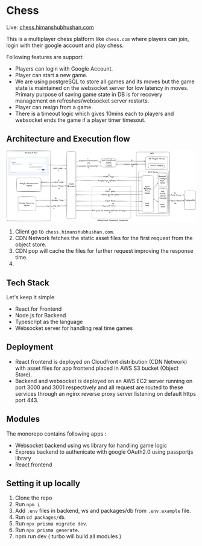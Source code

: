 # Chess

Live: [chess.himanshubhushan.com](https://chess.himanshubhushan.com)

This is a multiplayer chess platform like `chess.com` where players can join, login with their google account and play chess.

Following features are support:
- Players can login with Google Account.
- Player can start a new game.
- We are using postgreSQL to store all games and its moves but the game state is maintained on the websocket server for low latency in moves. Primary purpose of saving game state in DB is for recovery management on refreshes/websocket server restarts.
- Player can resign from a game.
- There is a timeout logic which gives 10mins each to players and websocket ends the game if a player timer timesout.

## Architecture and Execution flow

![Architecture](Chess-arch.png)

1. Client go to `chess.himanshubhushan.com`.
2. CDN Network fetches the static asset files for the first request from the object store.
3. CDN pop will cache the files for further request improving the response time.
4. 


## Tech Stack

Let's keep it simple

- React for Frontend
- Node.js for Backend
- Typescript as the language
- Websocket server for handling real time games

## Deployment

- React frontend is deployed on Cloudfront distribution (CDN Network) with asset files for app frontend placed in AWS S3 bucket (Object Store).
- Backend and websocket is deployed on an AWS EC2 server running on port 3000 and 3001 respectively and all request are routed to these services through an nginx reverse proxy server listening on default https port 443.

## Modules

The monorepo contains following apps :
- Websocket backend using ws library for handling game logic
- Express backend to authenicate with google OAuth2.0 using passportjs library
- React frontend 

## Setting it up locally
1. Clone the repo
2. Run `npm i`
3. Add `.env` files in backend, ws and packages/db from `.env.example` file.
4. Run `cd packages/db`.
5. Run `npx prisma migrate dev`.
6. Run `npx prisma generate`.
7. npm run dev ( turbo will build all modules )

